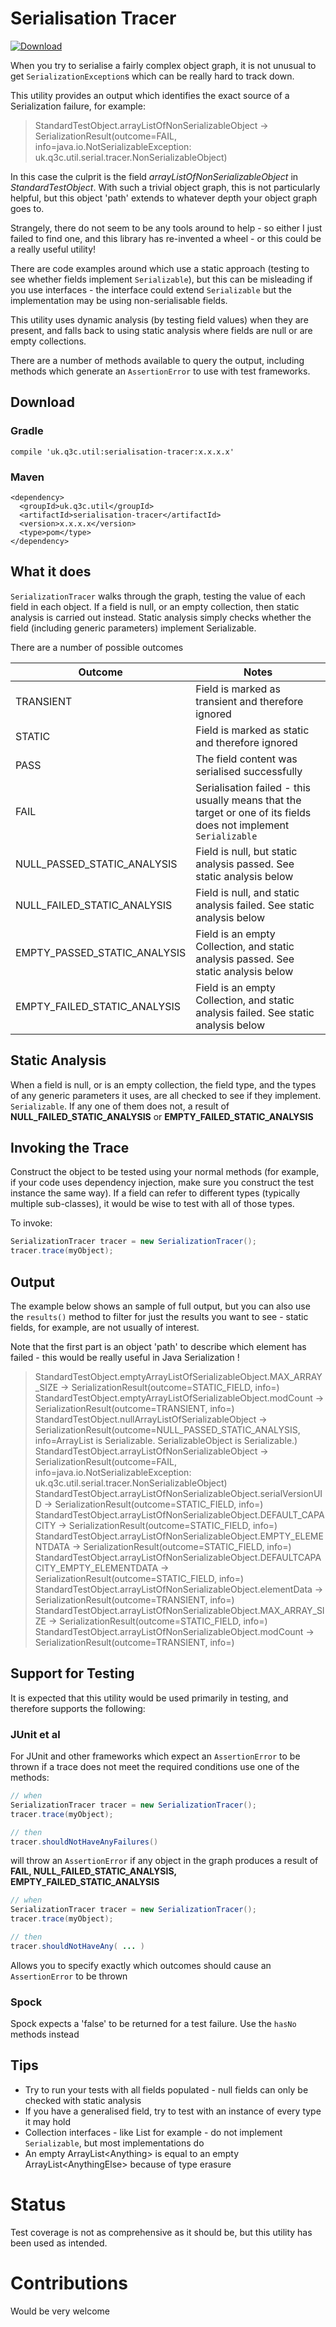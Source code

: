 # Serialisation Tracer

[ ![Download](https://api.bintray.com/packages/dsowerby/maven/serialisation-tracer/images/download.svg) ](https://bintray.com/dsowerby/maven/serialisation-tracer/_latestVersion)

When you try to serialise a fairly complex object graph, it is not unusual to get `SerializationException`s which can be really hard to track down.

This utility provides an output which identifies the exact source of a Serialization failure, for example:

> StandardTestObject.arrayListOfNonSerializableObject -> SerializationResult(outcome=FAIL, info=java.io.NotSerializableException: uk.q3c.util.serial.tracer.NonSerializableObject) 

In this case the culprit is the field *arrayListOfNonSerializableObject* in *StandardTestObject*.  With such a trivial object graph, this is not particularly helpful, but this object 'path' extends to whatever depth your object graph goes to.


Strangely, there do not seem to be any tools around to help - so either I just failed to find one, and this library has re-invented a wheel - or this could be a really useful utility!

There are code examples around which use a static approach (testing to see whether fields implement `Serializable`), but this can be misleading if you use interfaces - the interface could extend `Serializable` but the implementation may be using non-serialisable fields. 

This utility uses dynamic analysis (by testing field values) when they are present, and falls back to using static analysis where fields are null or are empty collections.

There are a number of methods available to query the output, including methods which generate an `AssertionError` to use with test frameworks.

## Download

### Gradle

```
compile 'uk.q3c.util:serialisation-tracer:x.x.x.x'
```

### Maven
```
<dependency>
  <groupId>uk.q3c.util</groupId>
  <artifactId>serialisation-tracer</artifactId>
  <version>x.x.x.x</version>
  <type>pom</type>
</dependency>

```


## What it does

`SerializationTracer` walks through the graph, testing the value of each field in each object.  If a field is null, or an empty collection, then static analysis is carried out instead.  Static analysis simply checks whether the field (including generic parameters) implement Serializable.

There are a number of possible outcomes

| Outcome | Notes |
|---------|-------|
|TRANSIENT| Field is marked as transient and therefore ignored|
|STATIC| Field is marked as static and therefore ignored|
|PASS| The field content was serialised successfully|
|FAIL| Serialisation failed - this usually means that the target or one of its fields does not implement `Serializable`|
|NULL_PASSED_STATIC_ANALYSIS| Field is null, but static analysis passed.  See static analysis below|
|NULL_FAILED_STATIC_ANALYSIS| Field is null, and static analysis failed. See static analysis below|
|EMPTY_PASSED_STATIC_ANALYSIS| Field is an empty Collection, and static analysis passed. See static analysis below|
|EMPTY_FAILED_STATIC_ANALYSIS | Field is an empty Collection, and static analysis failed. See static analysis below|

## Static Analysis

When a field is null, or is an empty collection, the field type, and the types of any generic parameters it uses, are all checked to see if they implement.  `Serializable`.  If any one of them does not, a result of **NULL_FAILED_STATIC_ANALYSIS** or **EMPTY_FAILED_STATIC_ANALYSIS** 


## Invoking the Trace

Construct the object to be tested using your normal methods (for example, if your code uses dependency injection, make sure you construct the test instance the same way).  If a field can refer to different types (typically multiple sub-classes), it would be wise to test with all of those types.

To invoke:

```java
SerializationTracer tracer = new SerializationTracer();
tracer.trace(myObject);
```

## Output

The example below shows an sample of full output, but you can also use the `results()` method to filter for just the results you want to see - static fields, for example, are not usually of interest.  

Note that the first part is an object 'path' to describe which element has failed - this would be really useful in Java Serialization !

>StandardTestObject.emptyArrayListOfSerializableObject.MAX_ARRAY_SIZE -> SerializationResult(outcome=STATIC_FIELD, info=)
 StandardTestObject.emptyArrayListOfSerializableObject.modCount -> SerializationResult(outcome=TRANSIENT, info=)
 StandardTestObject.nullArrayListOfSerializableObject -> SerializationResult(outcome=NULL_PASSED_STATIC_ANALYSIS, info=ArrayList is Serializable. SerializableObject is Serializable.)
 StandardTestObject.arrayListOfNonSerializableObject -> SerializationResult(outcome=FAIL, info=java.io.NotSerializableException: uk.q3c.util.serial.tracer.NonSerializableObject)
 StandardTestObject.arrayListOfNonSerializableObject.serialVersionUID -> SerializationResult(outcome=STATIC_FIELD, info=)
 StandardTestObject.arrayListOfNonSerializableObject.DEFAULT_CAPACITY -> SerializationResult(outcome=STATIC_FIELD, info=)
 StandardTestObject.arrayListOfNonSerializableObject.EMPTY_ELEMENTDATA -> SerializationResult(outcome=STATIC_FIELD, info=)
 StandardTestObject.arrayListOfNonSerializableObject.DEFAULTCAPACITY_EMPTY_ELEMENTDATA -> SerializationResult(outcome=STATIC_FIELD, info=)
 StandardTestObject.arrayListOfNonSerializableObject.elementData -> SerializationResult(outcome=TRANSIENT, info=)
 StandardTestObject.arrayListOfNonSerializableObject.MAX_ARRAY_SIZE -> SerializationResult(outcome=STATIC_FIELD, info=)
 StandardTestObject.arrayListOfNonSerializableObject.modCount -> SerializationResult(outcome=TRANSIENT, info=)
  
## Support for Testing

It is expected that this utility would be used primarily in testing, and therefore supports the following:

### JUnit et al

For JUnit and other frameworks which expect an `AssertionError` to be thrown if a trace does not meet the required conditions use one of the methods:

```java
// when
SerializationTracer tracer = new SerializationTracer();
tracer.trace(myObject);

// then
tracer.shouldNotHaveAnyFailures()
```

will throw an `AssertionError` if any object in the graph produces a result of **FAIL, NULL_FAILED_STATIC_ANALYSIS, EMPTY_FAILED_STATIC_ANALYSIS**

```java
// when
SerializationTracer tracer = new SerializationTracer();
tracer.trace(myObject);

// then
tracer.shouldNotHaveAny( ... )
``` 

Allows you to specify exactly which outcomes should cause an `AssertionError` to be thrown

### Spock

Spock expects a 'false' to be returned for a test failure.  Use the `hasNo` methods instead


## Tips

- Try to run your tests with all fields populated - null fields can only be checked with static analysis
- If you have a generalised field, try to test with an instance of every type it may hold 
- Collection interfaces - like List for example - do not implement `Serializable`, but most implementations do
- An empty ArrayList\<Anything> is equal to an empty ArrayList\<AnythingElse> because of type erasure 
 
 
# Status

Test coverage is not as comprehensive as it should be, but this utility has been used as intended.

# Contributions

Would be very welcome 